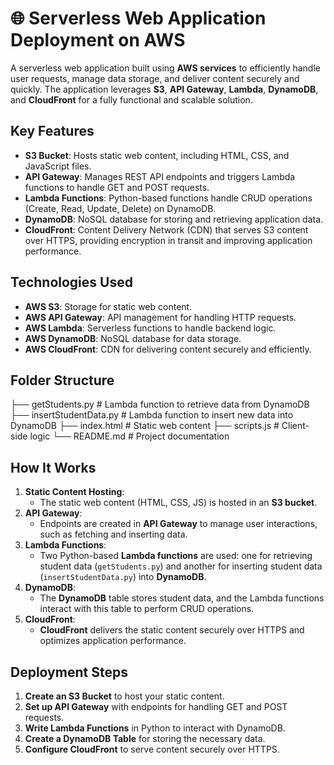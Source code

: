 # 🌐 Serverless Web Application Deployment on AWS

A serverless web application built using **AWS services** to efficiently handle user requests, manage data storage, and deliver content securely and quickly. The application leverages **S3**, **API Gateway**, **Lambda**, **DynamoDB**, and **CloudFront** for a fully functional and scalable solution.

## Key Features

- **S3 Bucket**: Hosts static web content, including HTML, CSS, and JavaScript files.
- **API Gateway**: Manages REST API endpoints and triggers Lambda functions to handle GET and POST requests.
- **Lambda Functions**: Python-based functions handle CRUD operations (Create, Read, Update, Delete) on DynamoDB.
- **DynamoDB**: NoSQL database for storing and retrieving application data.
- **CloudFront**: Content Delivery Network (CDN) that serves S3 content over HTTPS, providing encryption in transit and improving application performance.

## Technologies Used

- **AWS S3**: Storage for static web content.
- **AWS API Gateway**: API management for handling HTTP requests.
- **AWS Lambda**: Serverless functions to handle backend logic.
- **AWS DynamoDB**: NoSQL database for data storage.
- **AWS CloudFront**: CDN for delivering content securely and efficiently.

## Folder Structure

├── getStudents.py # Lambda function to retrieve data from DynamoDB ├── insertStudentData.py # Lambda function to insert new data into DynamoDB ├── index.html # Static web content ├── scripts.js # Client-side logic └── README.md # Project documentation


## How It Works

1. **Static Content Hosting**: 
   - The static web content (HTML, CSS, JS) is hosted in an **S3 bucket**.
2. **API Gateway**:
   - Endpoints are created in **API Gateway** to manage user interactions, such as fetching and inserting data.
3. **Lambda Functions**:
   - Two Python-based **Lambda functions** are used: one for retrieving student data (`getStudents.py`) and another for inserting student data (`insertStudentData.py`) into **DynamoDB**.
4. **DynamoDB**:
   - The **DynamoDB** table stores student data, and the Lambda functions interact with this table to perform CRUD operations.
5. **CloudFront**:
   - **CloudFront** delivers the static content securely over HTTPS and optimizes application performance.

## Deployment Steps

1. **Create an S3 Bucket** to host your static content.
2. **Set up API Gateway** with endpoints for handling GET and POST requests.
3. **Write Lambda Functions** in Python to interact with DynamoDB.
4. **Create a DynamoDB Table** for storing the necessary data.
5. **Configure CloudFront** to serve content securely over HTTPS.
